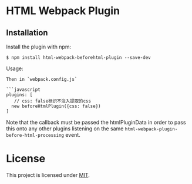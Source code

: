 HTML Webpack Plugin
===================

Installation
------------
Install the plugin with npm:
```shell
$ npm install html-webpack-beforehtml-plugin --save-dev
```


Usage:

```
Then in `webpack.config.js`

```javascript
plugins: [
   // css: false标识不注入提取的css
  new beforeHtmlPlugin({css: false})
]
```

Note that the callback must be passed the htmlPluginData in order to pass this onto any other plugins listening on the same `html-webpack-plugin-before-html-processing` event.


# License

This project is licensed under [MIT](https://github.com/ampedandwired/html-webpack-plugin/blob/master/LICENSE).
